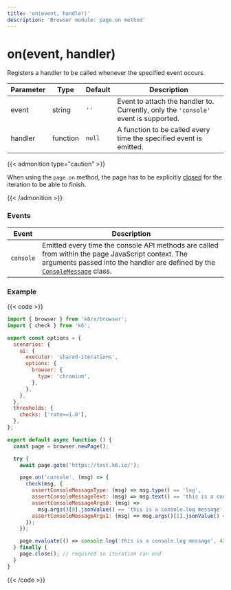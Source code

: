 ```yaml
---
title: 'on(event, handler)'
description: 'Browser module: page.on method'
---
```


# on(event, handler)

Registers a handler to be called whenever the specified event occurs.

| Parameter | Type     | Default | Description                                                                         |
| --------- | -------- | ------- | ----------------------------------------------------------------------------------- |
| event     | string   | `''`    | Event to attach the handler to. Currently, only the `'console'` event is supported. |
| handler   | function | `null`  | A function to be called every time the specified event is emitted.                  |

{{< admonition type="caution" >}}

When using the `page.on` method, the page has to be explicitly [closed](https://grafana.com/docs/k6/<K6_VERSION>/javascript-api/k6-experimental/browser/page/close/) for the iteration to be able to finish.

{{< /admonition >}}

### Events

| Event     | Description                                                                                                                                                                                                                                                                       |
| --------- | --------------------------------------------------------------------------------------------------------------------------------------------------------------------------------------------------------------------------------------------------------------------------------- |
| `console` | Emitted every time the console API methods are called from within the page JavaScript context. The arguments passed into the handler are defined by the [`ConsoleMessage`](https://grafana.com/docs/k6/<K6_VERSION>/javascript-api/k6-experimental/browser/consolemessage) class. |

### Example

{{< code >}}

```javascript
import { browser } from 'k6/x/browser';
import { check } from 'k6';

export const options = {
  scenarios: {
    ui: {
      executor: 'shared-iterations',
      options: {
        browser: {
          type: 'chromium',
        },
      },
    },
  },
  thresholds: {
    checks: ['rate==1.0'],
  },
};

export default async function () {
  const page = browser.newPage();

  try {
    await page.goto('https://test.k6.io/');

    page.on('console', (msg) => {
      check(msg, {
        assertConsoleMessageType: (msg) => msg.type() == 'log',
        assertConsoleMessageText: (msg) => msg.text() == 'this is a console.log message 42',
        assertConsoleMessageArgs0: (msg) =>
          msg.args()[0].jsonValue() == 'this is a console.log message',
        assertConsoleMessageArgs1: (msg) => msg.args()[1].jsonValue() == 42,
      });
    });

    page.evaluate(() => console.log('this is a console.log message', 42));
  } finally {
    page.close(); // required so iteration can end
  }
}
```

{{< /code >}}
